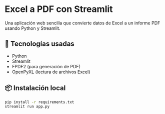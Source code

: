 # Excel a PDF con Streamlit

Una aplicación web sencilla que convierte datos de Excel a un informe PDF usando Python y Streamlit.

## 🔧 Tecnologías usadas
- Python
- Streamlit
- FPDF2 (para generación de PDF)
- OpenPyXL (lectura de archivos Excel)

## 📦 Instalación local

```bash
pip install -r requirements.txt
streamlit run app.py
